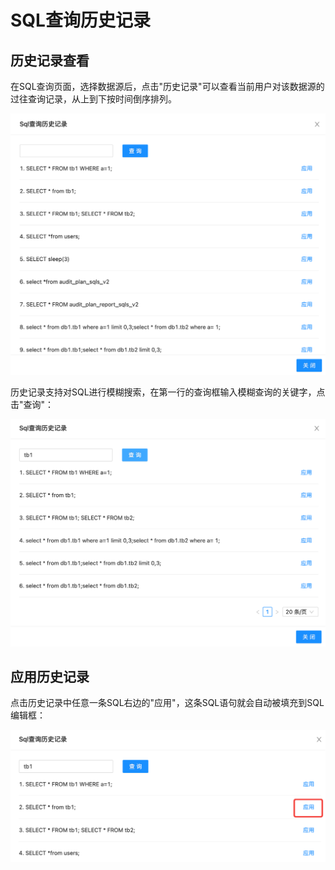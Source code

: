 # SQL查询历史记录

## 历史记录查看

在SQL查询页面，选择数据源后，点击"历史记录"可以查看当前用户对该数据源的过往查询记录，从上到下按时间倒序排列。

![history](./pictures/history.png)

历史记录支持对SQL进行模糊搜索，在第一行的查询框输入模糊查询的关键字，点击"查询"：

![history](./pictures/history_search.png)

## 应用历史记录

点击历史记录中任意一条SQL右边的"应用"，这条SQL语句就会自动被填充到SQL编辑框：

![history](./pictures/history_apply.png)